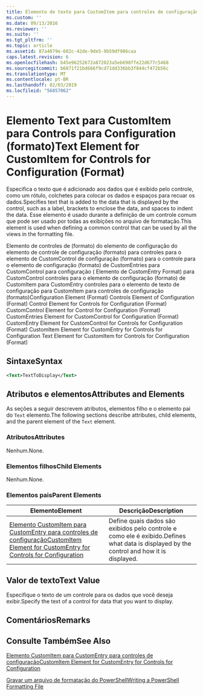 ```yaml
---
title: Elemento de texto para CustomItem para controles de configuração (formato) | Microsoft Docs
ms.custom: ''
ms.date: 09/13/2016
ms.reviewer: ''
ms.suite: ''
ms.tgt_pltfrm: ''
ms.topic: article
ms.assetid: 87a4079e-602c-42de-9de5-9b59df986caa
caps.latest.revision: 6
ms.openlocfilehash: b45e96252672a872023a5eb698ffe22d677c5468
ms.sourcegitcommit: b6871f21bd666f9cd71dd336bb3f844cf472b56c
ms.translationtype: MT
ms.contentlocale: pt-BR
ms.lasthandoff: 02/03/2019
ms.locfileid: "56857062"
---
```

# <a name="text-element-for-customitem-for-controls-for-configuration-format"></a><span data-ttu-id="1b420-102">Elemento Text para CustomItem para Controls para Configuration (formato)</span><span class="sxs-lookup"><span data-stu-id="1b420-102">Text Element for CustomItem for Controls for Configuration (Format)</span></span>

<span data-ttu-id="1b420-103">Especifica o texto que é adicionado aos dados que é exibido pelo controle, como um rótulo, colchetes para colocar os dados e espaços para recuar os dados.</span><span class="sxs-lookup"><span data-stu-id="1b420-103">Specifies text that is added to the data that is displayed by the control, such as a label, brackets to enclose the data, and spaces to indent the data.</span></span> <span data-ttu-id="1b420-104">Esse elemento é usado durante a definição de um controle comum que pode ser usado por todas as exibições no arquivo de formatação.</span><span class="sxs-lookup"><span data-stu-id="1b420-104">This element is used when defining a common control that can be used by all the views in the formatting file.</span></span>

<span data-ttu-id="1b420-105">Elemento de controles de (formato) do elemento de configuração do elemento de controle de configuração (formato) para controles para o elemento de CustomControl de configuração (formato) para o controle para o elemento de configuração (formato) de CustomEntries para CustomControl para configuração ( Elemento de CustomEntry Format) para CustomControl controles para o elemento de configuração (formato) de CustomItem para CustomEntry controles para o elemento de texto de configuração para CustomItem para controles de configuração (formato)</span><span class="sxs-lookup"><span data-stu-id="1b420-105">Configuration Element (Format) Controls Element of Configuration (Format) Control Element for Controls for Configuration (Format) CustomControl Element for Control for Configuration (Format) CustomEntries Element for CustomControl for Configuration (Format) CustomEntry Element for CustomControl for Controls for Configuration (Format) CustomItem Element for CustomEntry for Controls for Configuration Text Element for CustomItem for Controls for Configuration (Format)</span></span>

## <a name="syntax"></a><span data-ttu-id="1b420-106">Sintaxe</span><span class="sxs-lookup"><span data-stu-id="1b420-106">Syntax</span></span>

```xml
<Text>TextToDisplay</Text>
```

## <a name="attributes-and-elements"></a><span data-ttu-id="1b420-107">Atributos e elementos</span><span class="sxs-lookup"><span data-stu-id="1b420-107">Attributes and Elements</span></span>

<span data-ttu-id="1b420-108">As seções a seguir descrevem atributos, elementos filho e o elemento pai do `Text` elemento.</span><span class="sxs-lookup"><span data-stu-id="1b420-108">The following sections describe attributes, child elements, and the parent element of the `Text` element.</span></span>

### <a name="attributes"></a><span data-ttu-id="1b420-109">Atributos</span><span class="sxs-lookup"><span data-stu-id="1b420-109">Attributes</span></span>

<span data-ttu-id="1b420-110">Nenhum.</span><span class="sxs-lookup"><span data-stu-id="1b420-110">None.</span></span>

### <a name="child-elements"></a><span data-ttu-id="1b420-111">Elementos filhos</span><span class="sxs-lookup"><span data-stu-id="1b420-111">Child Elements</span></span>

<span data-ttu-id="1b420-112">Nenhum.</span><span class="sxs-lookup"><span data-stu-id="1b420-112">None.</span></span>

### <a name="parent-elements"></a><span data-ttu-id="1b420-113">Elementos pais</span><span class="sxs-lookup"><span data-stu-id="1b420-113">Parent Elements</span></span>

|<span data-ttu-id="1b420-114">Elemento</span><span class="sxs-lookup"><span data-stu-id="1b420-114">Element</span></span>|<span data-ttu-id="1b420-115">Descrição</span><span class="sxs-lookup"><span data-stu-id="1b420-115">Description</span></span>|
|-------------|-----------------|
|[<span data-ttu-id="1b420-116">Elemento CustomItem para CustomEntry para controles de configuração</span><span class="sxs-lookup"><span data-stu-id="1b420-116">CustomItem Element for CustomEntry for Controls for Configuration</span></span>](./customitem-element-for-customentry-for-controls-for-configuration-format.md)|<span data-ttu-id="1b420-117">Define quais dados são exibidos pelo controle e como ele é exibido.</span><span class="sxs-lookup"><span data-stu-id="1b420-117">Defines what data is displayed by the control and how it is displayed.</span></span>|

## <a name="text-value"></a><span data-ttu-id="1b420-118">Valor de texto</span><span class="sxs-lookup"><span data-stu-id="1b420-118">Text Value</span></span>

<span data-ttu-id="1b420-119">Especifique o texto de um controle para os dados que você deseja exibir.</span><span class="sxs-lookup"><span data-stu-id="1b420-119">Specify the text of a control for data that you want to display.</span></span>

## <a name="remarks"></a><span data-ttu-id="1b420-120">Comentários</span><span class="sxs-lookup"><span data-stu-id="1b420-120">Remarks</span></span>

## <a name="see-also"></a><span data-ttu-id="1b420-121">Consulte Também</span><span class="sxs-lookup"><span data-stu-id="1b420-121">See Also</span></span>

[<span data-ttu-id="1b420-122">Elemento CustomItem para CustomEntry para controles de configuração</span><span class="sxs-lookup"><span data-stu-id="1b420-122">CustomItem Element for CustomEntry for Controls for Configuration</span></span>](./customitem-element-for-customentry-for-controls-for-configuration-format.md)

[<span data-ttu-id="1b420-123">Gravar um arquivo de formatação do PowerShell</span><span class="sxs-lookup"><span data-stu-id="1b420-123">Writing a PowerShell Formatting File</span></span>](./writing-a-powershell-formatting-file.md)
